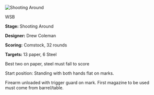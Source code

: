 ![Shooting Around](https://github.com/bagellord/USPSA-Stages/blob/master/31%2B%20rounds/Shooting%20Around%20-%2032%20Rounds%20-%20Comstock/Shooting%20Around.png)

WSB

<b>Stage:</b> Shooting Around

<b>Designer:</b> Drew Coleman

<b>Scoring:</b> Comstock, 32 rounds

<b>Targets: </b>13 paper, 6 Steel

Best two on paper, steel must fall to score

Start position: Standing with both hands flat on marks.

Firearm unloaded with trigger guard on mark. First magazine to be used must come from barrel/table.


